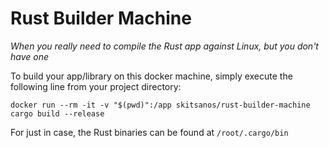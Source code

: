 # Rust Builder Machine
_When you really need to compile the Rust app against Linux, but you don't have one_

To build your app/library on this docker machine, simply execute the following line from your project directory:

```shell
docker run --rm -it -v "$(pwd)":/app skitsanos/rust-builder-machine cargo build --release
```

For just in case, the Rust binaries can be found at `/root/.cargo/bin`
